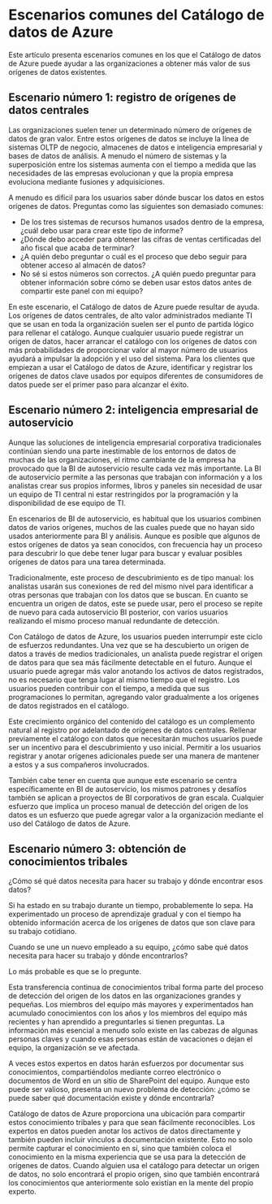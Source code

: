 <properties
   pageTitle="Escenarios comunes del Catálogo de datos de Azure"
   description="Revisar escenarios comunes en el catálogo de datos de Azure: registrar, enriquecer, explorar, comprender, consumiendo los orígenes de datos y eliminación de metadatos del origen de datos."
   services="data-catalog"
   documentationCenter=""
   authors="dvana"
   manager="mblythe"
   editor=""
   tags=""/> <tags
   ms.service="data-catalog"
   ms.devlang="NA"
   ms.topic="article"
   ms.tgt_pltfrm="NA"
   ms.workload="data-catalog"
   ms.date="07/13/2015"
   ms.author="derrickv"/>


# Escenarios comunes del Catálogo de datos de Azure

Este artículo presenta escenarios comunes en los que el Catálogo de datos de Azure puede ayudar a las organizaciones a obtener más valor de sus orígenes de datos existentes.

## Escenario número 1: registro de orígenes de datos centrales

Las organizaciones suelen tener un determinado número de orígenes de datos de gran valor. Entre estos orígenes de datos se incluye la línea de sistemas OLTP de negocio, almacenes de datos e inteligencia empresarial y bases de datos de análisis. A menudo el número de sistemas y la superposición entre los sistemas aumenta con el tiempo a medida que las necesidades de las empresas evolucionan y que la propia empresa evoluciona mediante fusiones y adquisiciones.

A menudo es difícil para los usuarios saber dónde buscar los datos en estos orígenes de datos. Preguntas como las siguientes son demasiado comunes:

- De los tres sistemas de recursos humanos usados dentro de la empresa, ¿cuál debo usar para crear este tipo de informe?
- ¿Dónde debo acceder para obtener las cifras de ventas certificadas del año fiscal que acaba de terminar?
- ¿A quién debo preguntar o cuál es el proceso que debo seguir para obtener acceso al almacén de datos?
- No sé si estos números son correctos. ¿A quién puedo preguntar para obtener información sobre cómo se deben usar estos datos antes de compartir este panel con mi equipo?

En este escenario, el Catálogo de datos de Azure puede resultar de ayuda. Los orígenes de datos centrales, de alto valor administrados mediante TI que se usan en toda la organización suelen ser el punto de partida lógico para rellenar el catálogo. Aunque cualquier usuario puede registrar un origen de datos, hacer arrancar el catálogo con los orígenes de datos con más probabilidades de proporcionar valor al mayor número de usuarios ayudará a impulsar la adopción y el uso del sistema. Para los clientes que empiezan a usar el Catálogo de datos de Azure, identificar y registrar los orígenes de datos clave usados por equipos diferentes de consumidores de datos puede ser el primer paso para alcanzar el éxito.

## Escenario número 2: inteligencia empresarial de autoservicio

Aunque las soluciones de inteligencia empresarial corporativa tradicionales continúan siendo una parte inestimable de los entornos de datos de muchas de las organizaciones, el ritmo cambiante de la empresa ha provocado que la BI de autoservicio resulte cada vez más importante. La BI de autoservicio permite a las personas que trabajan con información y a los analistas crear sus propios informes, libros y paneles sin necesidad de usar un equipo de TI central ni estar restringidos por la programación y la disponibilidad de ese equipo de TI.

En escenarios de BI de autoservicio, es habitual que los usuarios combinen datos de varios orígenes, muchos de las cuales puede que no hayan sido usados anteriormente para BI y análisis. Aunque es posible que algunos de estos orígenes de datos ya sean conocidos, con frecuencia hay un proceso para descubrir lo que debe tener lugar para buscar y evaluar posibles orígenes de datos para una tarea determinada.

Tradicionalmente, este proceso de descubrimiento es de tipo manual: los analistas usarán sus conexiones de red del mismo nivel para identificar a otras personas que trabajan con los datos que se buscan. En cuanto se encuentra un origen de datos, este se puede usar, pero el proceso se repite de nuevo para cada autoservicio BI posterior, con varios usuarios realizando el mismo proceso manual redundante de detección.

Con Catálogo de datos de Azure, los usuarios pueden interrumpir este ciclo de esfuerzos redundantes. Una vez que se ha descubierto un origen de datos a través de medios tradicionales, un analista puede registrar el origen de datos para que sea más fácilmente detectable en el futuro. Aunque el usuario puede agregar más valor anotando los activos de datos registrados, no es necesario que tenga lugar al mismo tiempo que el registro. Los usuarios pueden contribuir con el tiempo, a medida que sus programaciones lo permitan, agregando valor gradualmente a los orígenes de datos registrados en el catálogo.

Este crecimiento orgánico del contenido del catálogo es un complemento natural al registro por adelantado de orígenes de datos centrales. Rellenar previamente el catálogo con datos que necesitarán muchos usuarios puede ser un incentivo para el descubrimiento y uso inicial. Permitir a los usuarios registrar y anotar orígenes adicionales puede ser una manera de mantener a estos y a sus compañeros involucrados.

También cabe tener en cuenta que aunque este escenario se centra específicamente en BI de autoservicio, los mismos patrones y desafíos también se aplican a proyectos de BI corporativos de gran escala. Cualquier esfuerzo que implica un proceso manual de detección del origen de los datos es un esfuerzo que puede agregar valor a la organización mediante el uso del Catálogo de datos de Azure.

## Escenario número 3: obtención de conocimientos tribales

¿Cómo sé qué datos necesita para hacer su trabajo y dónde encontrar esos datos?

Si ha estado en su trabajo durante un tiempo, probablemente lo sepa. Ha experimentado un proceso de aprendizaje gradual y con el tiempo ha obtenido información acerca de los orígenes de datos que son clave para su trabajo cotidiano.

Cuando se une un nuevo empleado a su equipo, ¿cómo sabe qué datos necesita para hacer su trabajo y dónde encontrarlos?

Lo más probable es que se lo pregunte.

Esta transferencia continua de conocimientos tribal forma parte del proceso de detección del origen de los datos en las organizaciones grandes y pequeñas. Los miembros del equipo más mayores y experimentados han acumulado conocimientos con los años y los miembros del equipo más recientes y han aprendido a preguntarles si tienen preguntas. La información más esencial a menudo solo existe en las cabezas de algunas personas claves y cuando esas personas están de vacaciones o dejan el equipo, la organización se ve afectada.

A veces estos expertos en datos harán esfuerzos por documentar sus conocimientos, compartiéndolos mediante correo electrónico o documentos de Word en un sitio de SharePoint del equipo. Aunque esto puede ser valioso, presenta un nuevo problema de detección: ¿cómo se puede saber qué documentación existe y dónde encontrarla?

Catálogo de datos de Azure proporciona una ubicación para compartir estos conocimiento tribales y para que sean fácilmente reconocibles. Los expertos en datos pueden anotar los activos de datos directamente y también pueden incluir vínculos a documentación existente. Esto no solo permite capturar el conocimiento en sí, sino que también coloca el conocimiento en la misma experiencia que se usa para la detección de orígenes de datos. Cuando alguien usa el catálogo para detectar un origen de datos, no solo encontrará el propio origen, sino que también encontrará los conocimientos que anteriormente solo existían en la mente del propio experto.

<!---HONumber=July15_HO4-->